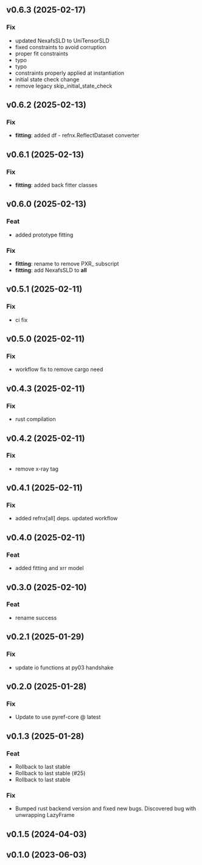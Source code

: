 ## v0.6.3 (2025-02-17)

### Fix

- updated NexafsSLD to UniTensorSLD
- fixed constraints to avoid corruption
- proper fit constraints
- typo
- typo
- constraints properly applied at instantiation
- initial state check change
- remove legacy skip_initial_state_check

## v0.6.2 (2025-02-13)

### Fix

- **fitting**: added df - refnx.ReflectDataset converter

## v0.6.1 (2025-02-13)

### Fix

- **fitting**: added back fitter classes

## v0.6.0 (2025-02-13)

### Feat

- added prototype fitting

### Fix

- **fitting**: rename to remove PXR_ subscript
- **fitting**: add NexafsSLD to __all__

## v0.5.1 (2025-02-11)

### Fix

- ci fix

## v0.5.0 (2025-02-11)

### Fix

- workflow fix to remove cargo need

## v0.4.3 (2025-02-11)

### Fix

- rust compilation

## v0.4.2 (2025-02-11)

### Fix

- remove x-ray tag

## v0.4.1 (2025-02-11)

### Fix

- added refnx[all] deps. updated workflow

## v0.4.0 (2025-02-11)

### Feat

- added fitting and xrr model

## v0.3.0 (2025-02-10)

### Feat

- rename success

## v0.2.1 (2025-01-29)

### Fix

- update io functions at py03 handshake

## v0.2.0 (2025-01-28)

### Fix

- Update to use pyref-core @ latest

## v0.1.3 (2025-01-28)

### Feat

- Rollback to last stable
- Rollback to last stable (#25)
- Rollback to last stable

### Fix

- Bumped rust backend version and fixed new bugs. Discovered bug with unwrapping LazyFrame

## v0.1.5 (2024-04-03)

## v0.1.0 (2023-06-03)
